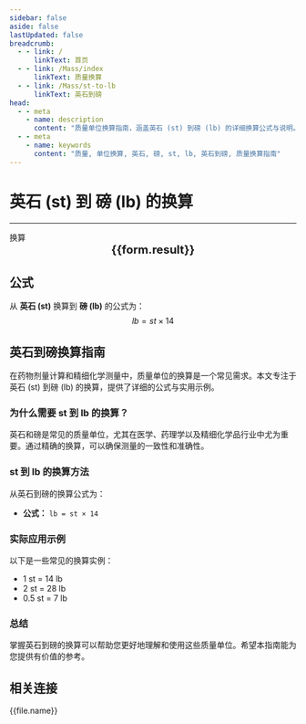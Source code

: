 ```yaml
---
sidebar: false
aside: false
lastUpdated: false
breadcrumb:
  - - link: /
      linkText: 首页
  - - link: /Mass/index
      linkText: 质量换算
  - - link: /Mass/st-to-lb
      linkText: 英石到磅
head:
  - - meta
    - name: description
      content: "质量单位换算指南，涵盖英石 (st) 到磅 (lb) 的详细换算公式与说明。"
  - - meta
    - name: keywords
      content: "质量, 单位换算, 英石, 磅, st, lb, 英石到磅, 质量换算指南"
---
```

# 英石 (st) 到 磅 (lb) 的换算
---
<script setup>
import { onMounted, reactive, inject, ref } from 'vue'
import { NButton, NForm, NFormItem, NInput, NInputNumber, NSelect, NCard, useMessage,NGrid ,NGi } from 'naive-ui'
import { defineClientComponent } from 'vitepress'
import { Mass } from '../files';

const convert = inject('convert')

const form = reactive({
  number: null,
  result: '',
})

const convertHandler = () => {
  if (form.number !== null && !isNaN(form.number)) {
    const convertedValue = parseFloat(form.number) * 14
    form.result = `${form.number}st = ${convertedValue.toFixed(0)}lb`
  } else {
    form.result = '请输入有效的数值。'
  }
}
</script>

<n-form size="large" :model="form">
  <n-form-item label="英石 (st)">
    <n-input-number v-model:value="form.number" placeholder="输入英石" style="width: 100%" />
  </n-form-item>
  <n-form-item>
    <n-button type="info" @click="convertHandler" block>换算</n-button>
  </n-form-item>
</n-form>

<n-card  embedded :bordered="false" hoverable>
  <div  style="text-align:center;font-size:20px;">
    <strong>{{form.result}}</strong>
  </div>
</n-card>

## 公式

从 **英石 (st)** 换算到 **磅 (lb)** 的公式为：
$$ lb = st \times 14 $$

## 英石到磅换算指南

在药物剂量计算和精细化学测量中，质量单位的换算是一个常见需求。本文专注于英石 (st) 到磅 (lb) 的换算，提供了详细的公式与实用示例。

### 为什么需要 st 到 lb 的换算？

英石和磅是常见的质量单位，尤其在医学、药理学以及精细化学品行业中尤为重要。通过精确的换算，可以确保测量的一致性和准确性。

### st 到 lb 的换算方法

从英石到磅的换算公式为：

- **公式：** `lb = st × 14`

### 实际应用示例

以下是一些常见的换算实例：

- 1 st = 14 lb
- 2 st = 28 lb
- 0.5 st = 7 lb

### 总结

掌握英石到磅的换算可以帮助您更好地理解和使用这些质量单位。希望本指南能为您提供有价值的参考。

## 相关连接
<n-grid x-gap="12" :cols="2">
  <n-gi v-for="(file, index) in Mass" :key="index">
    <n-button
      text
      tag="a"
      :href="file.path"
      type="info"
    >
      {{file.name}}
    </n-button>
  </n-gi>
</n-grid>